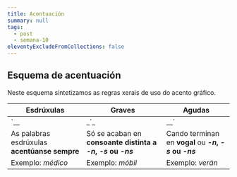 ```yaml
---
title: Acentuación
summary: null
tags:
  - post
  - semana-10
eleventyExcludeFromCollections: false
---
```



## Esquema de acentuación

Neste esquema sintetizamos as regras xerais de uso do acento gráfico.

| Esdrúxulas                                                                 | Graves                                                                     | Agudas                                                                     |
| -------------------------------------------------------------------------- | -------------------------------------------------------------------------- | -------------------------------------------------------------------------- |
| <e-tag color=2>´</e-tag><e-tag color=1>\_</e-tag><e-tag color=1>\_</e-tag> | <e-tag color=1>\_</e-tag><e-tag color=2>´</e-tag><e-tag color=1>\_</e-tag> | <e-tag color=1>\_</e-tag><e-tag color=1>\_</e-tag><e-tag color=2>´</e-tag> |
| As palabras esdrúxulas **acentúanse sempre**                               | Só se acaban en **consoante distinta a *\-n*, *\-s* ou *\-ns***            | Cando terminan en **vogal** ou ***\-n*, *\-s* ou *\-ns***                  |
| Exemplo: *médico*                                                          | Exemplo: *móbil*                                                           | Exemplo: *verán*                                                           |
